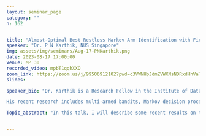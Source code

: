 ```yaml
---
layout: seminar_page
category: ""
n: 162


title: "Almost-Optimal Best Restless Markov Arm Identification with Fixed Confidence"  
speaker: "Dr. P N Karthik, NUS Singapore"
img: assets/img/seminars/Aug-17-PNKarthik.png
date: 2023-08-17 17:00:00 
Venue: MP 30
recorded_video: mpbT1qqhXXQ
zoom_link: https://zoom.us/j/99506912102?pwd=c3VWNHpJdmZVWXNsNDRxdHhVaTBuZz09
slides: 

speaker_bio: "Dr. Karthik is a Research Fellow in the Institute of Data Science at the National University of Singapore (NUS), where he works with Prof. Vincent Tan. Prior to joining NUS, he obtained the Ph.D. and Master of Science (Engineering) dual degree from the Department of Electrical Communication Engineering at the Indian Institute of Science (IISc), Bengaluru, with Prof. Rajesh Sundaresan as his thesis supervisor. Much earlier to joining the dual degree programme, he worked as a Project Assistant in Prof. Chandra R. Murthy's lab at IISc. He graduated with a Bachelor of Engineering degree in Electronics and Communications from R V College of Engineering.  

His recent research includes multi-armed bandits, Markov decision processes, distributed learning, and transfer learning, to name a few. "

Topic_abstract: "In this talk, I will describe some recent results on the problem of identifying the best arm in a restless multi-armed bandit with fixed confidence. Formally, the setting comprises a multi-armed bandit with finitely many arms, in which each arm is a homogenous and discrete-time Markov chain taking values in a common, finite state space, and the arms are restless. The state transitions on any arm are governed by the arm’s ergodic transition probability matrix (TPM), assumed to be parameterised by an unknown, real-valued parameter. Given a reward function defined on the common state space of the arms, the goal is to find the best arm--the arm with the largest mean reward computed under the arm’s stationary distribution-- by minimising the expected stopping time, subject to an upper bound on the error probability (fixed-confidence regime). For this problem, our results are in the form of (a) an asymptotic lower bound on the growth rate of the expected stopping time, where the asymptotics is as the error probability vanishes, and (b) a policy for best arm identification whose expected stopping time satisfies an asymptotic growth rate that matches with the lower bound and is hence asymptotically optimal. We use results from best policy identification in MDPs to establish asymptotic optimality. Prior works deal with independent observations from the arms, rested Markov arms, and restless Markov arms with known arm TPMs. Our work is the first to study best arm identification in restless bandits with unknown arm TPMs. This is joint work with Vincent Tan (NUS), Ali Tajer (RPI), and Arpan Mukherjee (RPI)."


---
```

